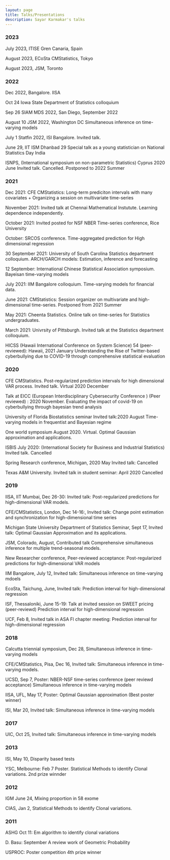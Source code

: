 ```yaml
---
layout: page
title: Talks/Presentations
description: Sayar Karmakar's talks
---
```

### 2023

July 2023, ITISE Gren Canaria, Spain

August 2023, ECoSta CMStatistics, Tokyo

August 2023, JSM, Toronto




### 2022
Dec 2022, Bangalore. IISA 

Oct 24 Iowa State Department of Statistics colloquium 

Sep 26 SIAM MDS 2022, San Diego, September 2022

August 10 JSM 2022, Washington DC Simultaneous inference on time-varying models 

July 1 Statfin 2022, ISI Bangalore. Invited talk. 

June 29, IIT ISM Dhanbad 29  Special talk as a young statistician on National Statistics Day India

ISNPS, (International symposium on non-parametric Statistics) Cyprus 2020 June Invited talk. Cancelled. Postponed to 2022 Summer


### 2021
Dec 2021: CFE CMStatistics: Long-term prediciton intervals with many covariates + Organizing a session on multivariate time-series

November 2021: Invited talk at Chennai Mathematical Instutute. Learning dependence independently.

October 2021: Invited posted for NSF NBER Time-series conference, Rice University

October: SRCOS conference. Time-aggregated prediction for High dimensional regression 

30 September 2021: University of South Carolina Statistics department colloquium. ARCH/GARCH models: Estimation, inference and forecasting

12 September: International Chinese Statistical Association symposium. Bayeisan time-varying models

July 2021: IIM Bangalore colloquium. Time-varying models for financial data.

June 2021: CMStatistics: Session organizer on multivariate and high-dimensional time-series. Postponed from 2021 Summer

May 2021: Cheenta Statistics. Online talk on time-series for Statistics undergraduates.

March 2021: Univrsity of Pittsburgh. Invited talk at the Statistics department colloquium. 

HICSS (Hawaii International Conference on System Science) 54 (peer-reviewed): Hawaii, 2021 January Understanding the Rise of Twitter-based cyberbullying due to COVID-19 through comprehensive statistical evaluation

### 2020
CFE CMStatistics. Post-regularized prediction intervals for high dimensional VAR process. Invited talk. Virtual 2020 December

Talk at EICC (European Interdisciplinary  Cybersecurity  Conference ) (Peer reviewed) : 2020 November. Evaluating the impact of covid-19 on cyberbullying through bayesian trend analysis

University of Florida Biostatistics seminar Invited talk:2020 August Time-varying models in frequentist and Bayesian regime

One world symposium August 2020. Virtual. Optimal Gaussian approximation and applications.


ISBIS July 2020: (International Society for Business and Industrial Statistics) Invited talk. Cancelled

Spring Research conference, Michigan, 2020 May Invited talk: Cancelled

Texas A&M University. Invited talk in student seminar: April 2020 Cancelled

###  2019
IISA, IIT Mumbai, Dec 26-30: Invited talk: Post-regularized predictions for high-dimensional VAR models. 

CFE/CMStatistics, London, Dec 14-16:, Invited talk: Change point estimation and synchronization for high-dimensional time series

Michigan State University Department of Statistics Seminar, Sept 17, Invited talk: Optimal Gaussian Approximation and its applications.

JSM, Colorado, August, Contributed talk Comprehensive simultaneous inference for multiple trend-seasonal models.

New Researcher conference, Peer-reviewed acceptance: Post-regularized predictions for high-dimensional VAR models

IIM Bangalore, July 12, Invited talk: Simultaneous inference on time-varying mdoels

EcoSta, Taichung, June, Invited talk: Prediction interval for high-dimensional regression

ISF, Thessaloniki, June 15-19: Talk at invited session on SWEET pricing (peer-reviewd) Prediction interval for high-dimensional regression

UCF, Feb 8, Invited talk in ASA Fl chapter meeting: Prediction interval for high-dimensional regression

###  2018

Calcutta triennial symposium, Dec 28, Simultaneous inference in time-varying models

CFE/CMStatistics, Pisa, Dec 16, Invited talk: Simultaneous inference in time-varying models.

UCSD, Sep 7, Poster: NBER-NSF time-series conference (peer reviewd acceptance) Simultaneous inference in time-varying models

IISA, UFL, May 17, Poster: Optimal Gaussian approximation (Best poster winner)

ISI, Mar 20, Invited talk: Simultaneous inference in time-varying models

###  2017

UIC, Oct 25, Invited talk: Simultaneous inference in time-varying models

###  2013 

ISI, May 10, Disparity based tests

YSC, Melbourne: Feb 7 Poster. Statistical Methods to identify Clonal variations. 2nd prize winnder



###  2012

IGM June 24, Mixing proportion in 58 exome 

CIAS, Jan 2, Statistical Methods to identify Clonal variations.

###  2011

ASHG Oct 11: Em algorithm to identify clonal variations

D. Basu: September A review work of Geometric Probability

USPROC: Poster competition 4th prize winner
